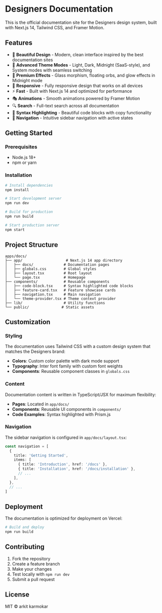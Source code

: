 # Designers Documentation

This is the official documentation site for the Designers design system, built with Next.js 14, Tailwind CSS, and Framer Motion.

## Features

- 🎨 **Beautiful Design** - Modern, clean interface inspired by the best documentation sites
- 🌙 **Advanced Theme Modes** - Light, Dark, Midnight (SaaS-style), and System modes with seamless switching
- 🌌 **Premium Effects** - Glass morphism, floating orbs, and glow effects in Midnight mode
- 📱 **Responsive** - Fully responsive design that works on all devices
- ⚡ **Fast** - Built with Next.js 14 and optimized for performance
- 🎭 **Animations** - Smooth animations powered by Framer Motion
- 🔍 **Search** - Full-text search across all documentation
- 📝 **Syntax Highlighting** - Beautiful code blocks with copy functionality
- 🧭 **Navigation** - Intuitive sidebar navigation with active states

## Getting Started

### Prerequisites

- Node.js 18+ 
- npm or yarn

### Installation

```bash
# Install dependencies
npm install

# Start development server
npm run dev

# Build for production
npm run build

# Start production server
npm start
```

## Project Structure

```
apps/docs/
├── app/                    # Next.js 14 app directory
│   ├── docs/              # Documentation pages
│   ├── globals.css        # Global styles
│   ├── layout.tsx         # Root layout
│   └── page.tsx           # Homepage
├── components/            # Reusable components
│   ├── code-block.tsx     # Syntax highlighted code blocks
│   ├── feature-card.tsx   # Feature showcase cards
│   ├── navigation.tsx     # Main navigation
│   └── theme-provider.tsx # Theme context provider
├── lib/                   # Utility functions
└── public/               # Static assets
```

## Customization

### Styling

The documentation uses Tailwind CSS with a custom design system that matches the Designers brand:

- **Colors**: Custom color palette with dark mode support
- **Typography**: Inter font family with custom font weights
- **Components**: Reusable component classes in `globals.css`

### Content

Documentation content is written in TypeScript/JSX for maximum flexibility:

- **Pages**: Located in `app/docs/`
- **Components**: Reusable UI components in `components/`
- **Code Examples**: Syntax highlighted with Prism.js

### Navigation

The sidebar navigation is configured in `app/docs/layout.tsx`:

```typescript
const navigation = [
  {
    title: 'Getting Started',
    items: [
      { title: 'Introduction', href: '/docs' },
      { title: 'Installation', href: '/docs/installation' },
      // ...
    ],
  },
  // ...
]
```

## Deployment

The documentation is optimized for deployment on Vercel:

```bash
# Build and deploy
npm run build
```

## Contributing

1. Fork the repository
2. Create a feature branch
3. Make your changes
4. Test locally with `npm run dev`
5. Submit a pull request

## License

MIT © arkit karmokar
